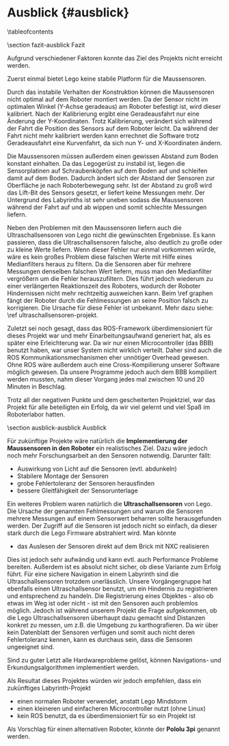 Ausblick {#ausblick}
===

\tableofcontents

\section fazit-ausblick Fazit

Aufgrund verschiedener Faktoren konnte das Ziel des Projekts nicht erreicht
werden.

Zuerst einmal bietet Lego keine stabile Platform für die Maussensoren. 

Durch das instabile Verhalten der Konstruktion können die Maussensoren nicht
optimal auf dem Roboter montiert werden. Da der Sensor nicht im optimalen
Winkel (Y-Achse geradeaus) am Roboter befestigt ist, wird dieser kalibriert.
Nach der Kalibrierung ergibt eine Geradeausfahrt nur eine Änderung der
Y-Koordinaten. Trotz Kalibrierung, verändert sich während der Fahrt die Position
des Sensors auf dem Roboter leicht. Da während der Fahrt nicht mehr kalibriert
werden kann errechnet die Software trotz Geradeausfahrt eine Kurvenfahrt, da
sich nun Y- und X-Koordinaten ändern.

Die Maussensoren müssen außerdem einen gewissen Abstand zum Boden konstant
einhalten. Da das Legogerüst zu instabil ist, liegen die Sensorplatinen auf 
Schraubenköpfen auf dem Boden auf und schleifen damit auf dem Boden. Dadurch
ändert sich der Abstand der Sensoren zur Oberfläche je nach Roboterbewegung
sehr. Ist der Abstand zu groß wird das Lift-Bit des Sensors gesetzt, er liefert
keine Messungen mehr. Der Untergrund des Labyrinths ist sehr uneben sodass die 
Maussensoren während der Fahrt auf und ab wippen und somit schlechte Messungen
liefern.

Neben den Problemen mit den Maussensoren liefern auch die 
Ultraschallsensoren von Lego nicht die gewünschten Ergebnisse. Es kann 
passieren, dass die Ultraschallsensoren falsche, also deutlich zu 
große oder zu kleine Werte liefern. Wenn dieser Fehler nur einmal 
vorkommen würde, wäre es kein großes Problem diese falschen Werte 
mit Hilfe eines Medianfilters heraus zu filtern. Da die Sensoren aber 
für mehrere Messungen denselben falschen Wert liefern, muss man den Medianfilter 
vergrößern um die Fehler herauszufiltern. Dies führt jedoch 
wiederum zu einer verlängerten Reaktionszeit des Roboters, wodurch 
der Roboter Hindernissen nicht mehr rechtzeitig ausweichen kann. 
Beim \ref graphen fängt der Roboter durch die Fehlmessungen an seine 
Position falsch zu korrigieren. Die Ursache für diese Fehler ist 
unbekannt. Mehr dazu siehe: \ref ultraschallsensoren-projekt.

Zuletzt sei noch gesagt, dass das ROS-Framework überdimensioniert für 
dieses Projekt war und mehr Einarbeitungsaufwand generiert hat, als es 
später eine Erleichterung war. Da wir nur einen Microcontroller (das BBB) 
benutzt haben, war unser System nicht wirklich verteilt. Daher sind 
auch die ROS Kommunikationsmechanismen eher unnötiger Overhead 
gewesen. Ohne ROS wäre außerdem auch eine Cross-Kompilierung unserer 
Software möglich gewesen. Da unsere Programme jedoch auch dem BBB 
kompiliert werden mussten, nahm dieser Vorgang jedes mal zwischen 10 und 
20 Minuten in Beschlag.

Trotz all der negativen Punkte und dem gescheiterten Projektziel, war 
das Projekt für alle beteiligten ein Erfolg, da wir viel gelernt und 
viel Spaß im Roboterlabor hatten.

\section ausblick-ausblick Ausblick

Für zukünftige Projekte wäre natürlich die __Implementierung der 
Maussensoren in den Roboter__ ein realistisches Ziel. Dazu wäre jedoch 
noch mehr Forschungsarbeit an den Sensoren notwendig. Darunter fällt:

* Auswirkung von Licht auf die Sensoren (evtl. abdunkeln)
* Stabilere Montage der Sensoren
* grobe Fehlertoleranz der Sensoren herausfinden
* bessere Gleitfähigkeit der Sensorunterlage

Ein weiteres Problem waren natürlich die __Ultraschallsensoren__ von Lego. 
Die Ursache der genannten Fehlmessungen und warum die Sensoren mehrere 
Messungen auf einem Sensorwert beharren sollte herausgefunden werden. 
Der Zugriff auf die Sensoren ist jedoch nicht so einfach, da dieser 
stark durch die Lego Firmware abstrahiert wird. Man könnte

* das Auslesen der Sensoren direkt auf dem Brick mit NXC realisieren

Dies ist jedoch sehr aufwändig und kann evtl. auch Performance 
Probleme bereiten. Außerdem ist es absolut nicht sicher, ob diese 
Variante zum Erfolg führt. Für eine sichere Navigation in einem 
Labyrinth sind die Ultraschallsensoren trotzdem unerlässlich. Unsere 
Vorgängergruppe hat ebenfalls einen Ultraschallsensor benutzt, 
um ein Hindernis zu registrieren und entsprechend zu handeln. Die 
Registrierung eines Objektes - also ob etwas im Weg ist oder nicht - 
ist mit den Sensoren auch problemlos möglich. Jedoch ist während 
unserem Projekt die Frage aufgekommen, ob die Lego Ultraschallsensoren 
überhaupt dazu gemacht sind Distanzen konkret zu messen, um z.B. die 
Umgebung zu karthografieren. Da wir über kein Datenblatt der Sensoren 
verfügen und somit auch nicht deren Fehlertoleranz kennen, kann es 
durchaus sein, dass die Sensoren ungeeignet sind.

Sind zu guter Letzt alle Hardwareprobleme gelöst, können Navigations- 
und Erkundungsalgorithmen implementiert werden.

Als Resultat dieses Projektes würden wir jedoch empfehlen, dass ein 
zukünftiges Labyrinth-Projekt

* einen normalen Roboter verwendet, anstatt Lego Mindstorm
* einen kleineren und einfacheren Microcontroller nutzt (ohne Linux)
* kein ROS benutzt, da es überdimensioniert für so ein Projekt ist

Als Vorschlag für einen alternativen Roboter, könnte der __Pololu 
3pi__ genannt werden.
